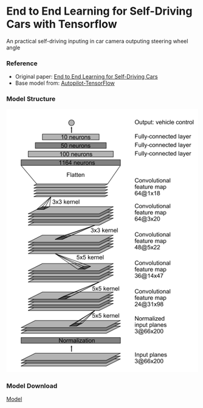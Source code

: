 # End to End Learning for Self-Driving Cars with Tensorflow
An practical self-driving inputing in car camera outputing steering wheel angle

### Reference

 - Original paper: [End to End Learning for Self-Driving Cars](https://arxiv.org/pdf/1604.07316.pdf)
 - Base model from: [Autopilot-TensorFlow](https://github.com/SullyChen/Autopilot-TensorFlow)


### Model Structure

![Model Structure](https://github.com/whitelok/end-to-end-learning-for-self-driving-cars-tensorflow/blob/master/resources/imgs/ModelStructure.PNG)


### Model Download

[Model](https://drive.google.com/open?id=1zOdrGCoQuCtOaLVRS1IzVvA1F21ZGJh6)
